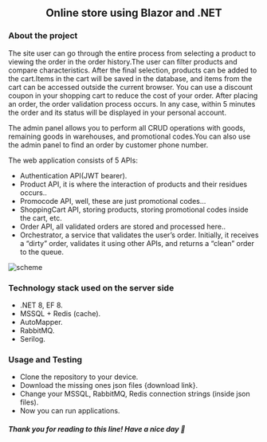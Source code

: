 <h2 align="center">Online store using Blazor and .NET</h2>
<h3 align="left">About the project</h3>

The site user can go through the entire process from selecting a product to viewing the 
order in the order history.The user can filter products and compare characteristics. 
After the final selection, products can be added to the cart.Items in the cart will be 
saved in the database, and items from the cart can be accessed outside the current browser.
You can use a discount coupon in your shopping cart to reduce the cost of your order.
After placing an order, the order validation process occurs. In any case, within 5 minutes 
the order and its status will be displayed in your personal account.

The admin panel allows you to perform all CRUD operations with goods, remaining goods 
in warehouses, and promotional codes.You can also use the admin panel to find an order 
by customer phone number.


The web application consists of 5 APIs:
- Authentication API(JWT bearer).
- Product API, it is where the interaction of products and their residues occurs..
- Promocode API, well, these are just promotional codes...
- ShoppingCart API, storing products, storing promotional codes inside the cart, etc.
- Order API, all validated orders are stored and processed here..
- Orchestrator, a service that validates the user’s order. Initially, it receives a 
  “dirty” order, validates it using other APIs, and returns a “clean” order to the queue.

![scheme](https://imagess.hb.ru-msk.vkcs.cloud/Blaze.png)

<h3 align="left">Technology stack used on the server side</h3>

- .NET 8, EF 8.
- MSSQL + Redis (cache).
- AutoMapper.
- RabbitMQ.
- Serilog.

<h3 align="left">Usage and Testing</h3>

- Clone the repository to your device.
- Download the missing ones json files {download link}.
- Change your MSSQL, RabbitMQ, Redis connection strings (inside json files).
- Now you can run applications.

<h5 align="left">Thank you for reading to this line! Have a nice day 🥰</h5>

